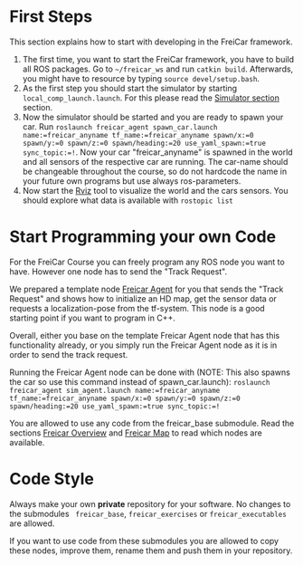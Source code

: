 # First Steps

This section explains how to start with developing in the FreiCar framework.

1. The first time, you want to start the FreiCar framework, you have to build all ROS packages. Go to `~/freicar_ws` and run `catkin build`. Afterwards, you might have to resource by typing `source devel/setup.bash`.
2. As the first step you should start the simulator by starting ```local_comp_launch.launch```. For this please read the [Simulator section](https://freicar-docs.readthedocs.io/simulator/) section.
3. Now the simulator should be started and you are ready to spawn your car.
 Run ``` roslaunch freicar_agent spawn_car.launch name:=freicar_anyname tf_name:=freicar_anyname spawn/x:=0 spawn/y:=0 spawn/z:=0 spawn/heading:=20 use_yaml_spawn:=true sync_topic:=! ```.
  Now your car "freicar_anyname" is spawned in the world and all sensors of the respective car are running. The car-name should be changeable throughout the course, so do not hardcode the name in your future own programs but use always ros-parameters.
4. Now start the [Rviz](http://wiki.ros.org/rviz#Overview) tool to visualize the world and the cars sensors. You should explore what data is available with ```rostopic list```

# Start Programming your own Code

For the FreiCar Course you can freely program any ROS node you want to have. However one node has to send the "Track Request".

We prepared a template node [Freicar Agent](https://freicar-docs.readthedocs.io/nodes/freicar_agent/) for you that sends the "Track Request" and shows how to initialize an HD map, get the sensor data or requests a localization-pose from the tf-system. This node is a good starting point if you want to program in C++.

Overall, either you base on the template Freicar Agent node that has this functionality already, or you simply run the Freicar Agent node as it is in order to send the track request.

Running the Freicar Agent node can be done with (NOTE: This also spawns the car so use this command instead of spawn_car.launch): ```roslaunch freicar_agent sim_agent.launch name:=freicar_anyname tf_name:=freicar_anyname spawn/x:=0 spawn/y:=0 spawn/z:=0 spawn/heading:=20 use_yaml_spawn:=true sync_topic:=!```

You are allowed to use any code from the freicar_base submodule. Read the sections [Freicar Overview](https://freicar-docs.readthedocs.io/nodes/freicar_overview/) and [Freicar Map](https://freicar-docs.readthedocs.io/nodes/freicar_map/) to read which nodes are available.

# Code Style

Always make your own **private** repository for your software. No changes to the submodules ``` freicar_base```, ```freicar_exercises``` or ```freicar_executables``` are allowed.
 
If you want to use code from these submodules you are allowed to copy these nodes, improve them, rename them and push them in your repository. 
